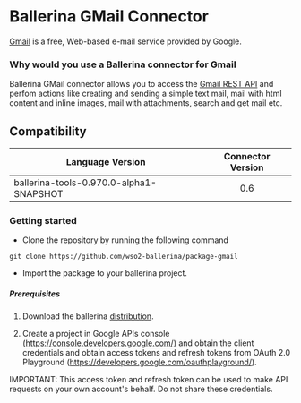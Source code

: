 # Ballerina GMail Connector

[Gmail](https://www.google.com/gmail/) is a free, Web-based e-mail service provided by Google.
### Why would you use a Ballerina connector for Gmail

Ballerina GMail connector allows you to access the [Gmail REST API](https://developers.google.com/gmail/api/v1/reference/) and perfom actions like creating and sending a simple text mail, mail
with html content and inline images, mail with attachments, search and get mail etc.

## Compatibility
| Language Version        | Connector Version          |
| ------------- |:-------------:|
| ballerina-tools-0.970.0-alpha1-SNAPSHOT     | 0.6 | 


### Getting started

* Clone the repository by running the following command
```
git clone https://github.com/wso2-ballerina/package-gmail
```
* Import the package to your ballerina project.

##### Prerequisites
1. Download the ballerina [distribution](https://ballerinalang.org/downloads/).

2. Create a project in Google APIs console (https://console.developers.google.com/) and obtain the client credentials and obtain access tokens and refresh tokens from OAuth 2.0 Playground (https://developers.google.com/oauthplayground/).

IMPORTANT: This access token and refresh token can be used to make API requests on your own account's behalf. Do not share these credentials.